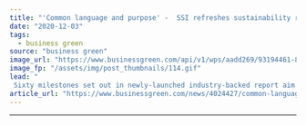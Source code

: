 ```yaml
---
title: "'Common language and purpose' -  SSI refreshes sustainability roadmap for maritime sector"
date: "2020-12-03"
tags: 
  - business green
source: "business green"
image_url: "https://www.businessgreen.com/api/v1/wps/aadd269/93194461-8920-4b72-a6cd-28df2dcb492c/5/shipping-containers-colourful-185x114.gif"
image_fp: "/assets/img/post_thumbnails/114.gif"
lead: "
 Sixty milestones set out in newly-launched industry-backed report aim to offer a sustainability framework for companies and organisations working to deliver a greener shipping industry ..."
article_url: "https://www.businessgreen.com/news/4024427/common-language-purpose-ssi-refreshes-sustainability-roadmap-maritime-sector"
---
```


---
